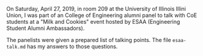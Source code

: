 On Saturday, April 27, 2019, in room 209 at the University of
Illinois Illini Union, I was part of an College of Engineering
alumni panel to talk with CoE students at a "Milk and Cookies"
event hosted by ESAA (Engineering Student Alumni Ambassadors).

The panelists were given a prepared list of talking points.  The
file `esaa-talk.md` has my answers to those questions.
